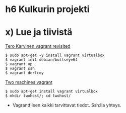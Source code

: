 # h6 Kulkurin projekti

# x) Lue ja tiivistä

[Tero Karvinen vagrant revisited](https://terokarvinen.com/2017/04/11/vagrant-revisited-install-boot-new-virtual-machine-in-31-seconds/)

    $ sudo apt-get -y install vagrant virtualbox
    $ vagrant init debian/bullseye64
    $ vagrant up
    $ vagrant ssh
    $ vagrant dertroy
    
[Two machines vagrant](https://terokarvinen.com/2021/two-machine-virtual-network-with-debian-11-bullseye-and-vagrant/) 

    $ sudo apt-get install vagrant virtualbox
    $ mkdir twohost/; cd twohost/
    
-  Vagrantfileen kaikki tarvittavat tiedot. Ssh:lla yhteys.
